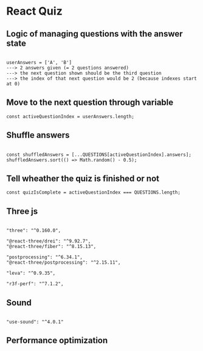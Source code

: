 # React Quiz

## Logic of managing questions with the answer state

```

userAnswers = ['A', 'B'] 
---> 2 answers given (= 2 questions answered)
---> the next question shown should be the third question
---> the index of that next question would be 2 (because indexes start at 0)

```

## Move to the next question through variable

```
const activeQuestionIndex = userAnswers.length;

```

## Shuffle answers

```

const shuffledAnswers = [...QUESTIONS[activeQuestionIndex].answers];
shuffledAnswers.sort(() => Math.random() - 0.5);

```

## Tell wheather the quiz is finished or not

```
const quizIsComplete = activeQuestionIndex === QUESTIONS.length;

```

## Three js

```

"three": "^0.160.0",

"@react-three/drei": "^9.92.7",
"@react-three/fiber": "^8.15.13",

"postprocessing": "^6.34.1",
"@react-three/postprocessing": "^2.15.11",

"leva": "^0.9.35",

"r3f-perf": "^7.1.2",

```

## Sound

```

"use-sound": "^4.0.1"

```

## Performance optimization

```


```

